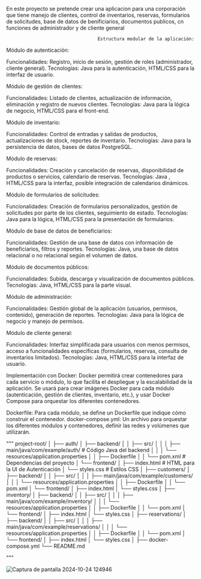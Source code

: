 En este proyecto se pretende crear una aplicacion para una corporación que tiene manejo de clientes, control de inventarios, reservas, formularios de solicitudes, base de datos de benificiarios, documentos publicos, cn funciones de administrador y de cliente general 

                                      Estructura modular de la aplicación:
Módulo de autenticación:

  Funcionalidades: Registro, inicio de sesión, gestión de roles (administrador, cliente general).
  Tecnologías: Java  para la autenticación, HTML/CSS para la interfaz de usuario.
  
  
Módulo de gestión de clientes:

  Funcionalidades: Listado de clientes, actualización de información, eliminación y registro de nuevos clientes.
  Tecnologías: Java  para la lógica de negocio, HTML/CSS para el front-end.
  
Módulo de inventario:

  Funcionalidades: Control de entradas y salidas de productos, actualizaciones de stock, reportes de inventario.
  Tecnologías: Java para la persistencia de datos, bases de datos PostgreSQL.
  
Módulo de reservas:

  Funcionalidades: Creación y cancelación de reservas, disponibilidad de productos o servicios, calendario de reservas.
  Tecnologías: Java , HTML/CSS para la interfaz, posible integración de calendarios dinámicos.
  
Módulo de formularios de solicitudes:

  Funcionalidades: Creación de formularios personalizados, gestión de solicitudes por parte de los clientes, seguimiento de estado.
  Tecnologías: Java para la lógica, HTML/CSS para la presentación de formularios.
  
Módulo de base de datos de beneficiarios:

  Funcionalidades: Gestión de una base de datos con información de beneficiarios, filtros y reportes.
  Tecnologías: Java, una base de datos relacional o no relacional según el volumen de datos.
  
Módulo de documentos públicos:

  Funcionalidades: Subida, descarga y visualización de documentos públicos.
  Tecnologías: Java, HTML/CSS para la parte visual.
  
Módulo de administración:

  Funcionalidades: Gestión global de la aplicación (usuarios, permisos, contenido), generación de reportes.
  Tecnologías: Java para la lógica de negocio y manejo de permisos.
  
Módulo de cliente general:

  Funcionalidades: Interfaz simplificada para usuarios con menos permisos, acceso a funcionalidades específicas (formularios, reservas, consulta de inventarios limitados).
  Tecnologías: Java, HTML/CSS para la interfaz de usuario.
  
Implementación con Docker:
Docker permitirá crear contenedores para cada servicio o módulo, lo que facilita el despliegue y la escalabilidad de la aplicación. Se usará para crear imágenes Docker para cada módulo (autenticación, gestión de clientes, inventario, etc.), y usar Docker Compose para orquestar los diferentes contenedores.

Dockerfile: Para cada módulo, se define un Dockerfile que indique cómo construir el contenedor. 
docker-compose.yml: Un archivo para orquestar los diferentes módulos y contenedores, definir las redes y volúmenes que utilizarán.

"""
project-root/
│
├── auth/
│   ├── backend/
│   │   ├── src/
│   │   │   ├── main/java/com/example/auth/    # Código Java del backend
│   │   │   └── resources/application.properties
│   │   ├── Dockerfile
│   │   └── pom.xml                            # Dependencias del proyecto
│   └── frontend/
│       ├── index.html                         # HTML para la UI de Autenticación
│       └── styles.css                         # Estilos CSS
│
├── customers/
│   ├── backend/
│   │   ├── src/
│   │   │   ├── main/java/com/example/customers/
│   │   │   └── resources/application.properties
│   │   ├── Dockerfile
│   │   └── pom.xml
│   └── frontend/
│       ├── index.html
│       └── styles.css
│
├── inventory/
│   ├── backend/
│   │   ├── src/
│   │   │   ├── main/java/com/example/inventory/
│   │   │   └── resources/application.properties
│   │   ├── Dockerfile
│   │   └── pom.xml
│   └── frontend/
│       ├── index.html
│       └── styles.css
│
├── reservations/
│   ├── backend/
│   │   ├── src/
│   │   │   ├── main/java/com/example/reservations/
│   │   │   └── resources/application.properties
│   │   ├── Dockerfile
│   │   └── pom.xml
│   └── frontend/
│       ├── index.html
│       └── styles.css
│
├── docker-compose.yml
└── README.md

"""

![Captura de pantalla 2024-10-24 124946](https://github.com/user-attachments/assets/466016a9-1229-4ac6-9ebf-d39681b72d85)





